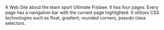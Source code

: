 A Web Site about the team sport Ultimate Frisbee. It has four pages. Every page has a navigation bar with the current page highlighted. It utilizes CSS technologies such as float, gradient, rounded corners, pseudo class selectors.
